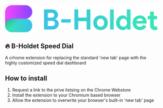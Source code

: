 ![Alt text](images/banner_color.png)
## :fire: B-Holdet Speed Dial 
A crhome extension for replacing the standard 'new tab' page with the highly customized speed dial dashboard 
## How to install
1. Request a link to the prive listsing on the Chrome Webstore
2. Install the extension to your Chromium based browser
3. Allow the extension to overwrite your browser's built-in 'new tab' page
